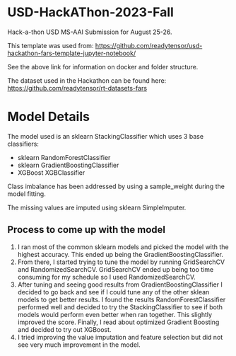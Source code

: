 # USD-HackAThon-2023-Fall

Hack-a-thon USD MS-AAI Submission for August 25-26.

This template was used from:
https://github.com/readytensor/usd-hackathon-fars-template-jupyter-notebook/

See the above link for information on docker and folder structure. 

The dataset used in the Hackathon can be found here: 
https://github.com/readytensor/rt-datasets-fars

# Model Details

The model used is an sklearn StackingClassifier which uses 3 base classifiers:
- sklearn RandomForestClassifier 
- sklearn GradientBoostingClassifier
- XGBoost XGBClassifier

Class imbalance has been addressed by using a sample_weight during the model fitting. 

The missing values are imputed using sklearn SimpleImputer.

## Process to come up with the model

1. I ran most of the common sklearn models and picked the model with the highest accuracy. This ended up being the GradientBoostingClassifier.
2. From there, I started trying to tune the model by running GridSearchCV and RandomizedSearchCV. GridSearchCV ended up being too time consuming for my schedule so I used RandomizedSearchCV. 
3. After tuning and seeing good results from GradientBoostingClassifier I decided to go back and see if I could tune any of the other sklean models to get better results. I found the results RandomForestClassifier performed well and decided to try the StackingClassifier to see if both models would perform even better when ran together. This slightly improved the score. Finally, I read about optimized Gradient Boosting and decided to try out XGBoost. 
4. I tried improving the value imputation and feature selection but did not see very much improvement in the model. 
